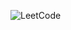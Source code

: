 ![LeetCode](https://img.shields.io/badge/-LeetCode-FFA116?style=for-the-badge&logo=LeetCode&logoColor=black)

